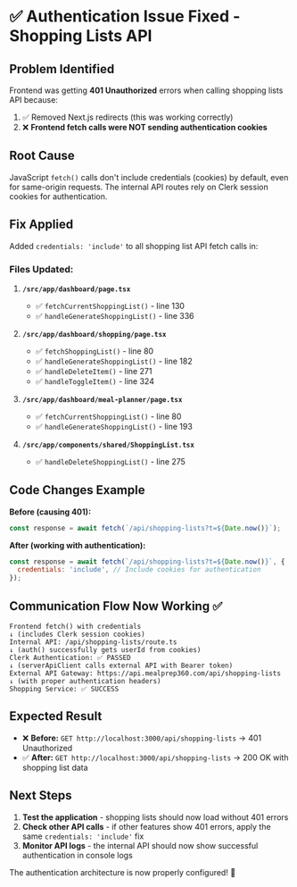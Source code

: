 # ✅ Authentication Issue Fixed - Shopping Lists API

## Problem Identified
Frontend was getting **401 Unauthorized** errors when calling shopping lists API because:
1. ✅ Removed Next.js redirects (this was working correctly)
2. ❌ **Frontend fetch calls were NOT sending authentication cookies**

## Root Cause
JavaScript `fetch()` calls don't include credentials (cookies) by default, even for same-origin requests. The internal API routes rely on Clerk session cookies for authentication.

## Fix Applied
Added `credentials: 'include'` to all shopping list API fetch calls in:

### Files Updated:
1. **`/src/app/dashboard/page.tsx`**
   - ✅ `fetchCurrentShoppingList()` - line 130
   - ✅ `handleGenerateShoppingList()` - line 336

2. **`/src/app/dashboard/shopping/page.tsx`**
   - ✅ `fetchShoppingList()` - line 80
   - ✅ `handleGenerateShoppingList()` - line 182
   - ✅ `handleDeleteItem()` - line 271
   - ✅ `handleToggleItem()` - line 324

3. **`/src/app/dashboard/meal-planner/page.tsx`**
   - ✅ `fetchCurrentShoppingList()` - line 80
   - ✅ `handleGenerateShoppingList()` - line 193

4. **`/src/app/components/shared/ShoppingList.tsx`**
   - ✅ `handleDeleteShoppingList()` - line 275

## Code Changes Example

**Before (causing 401):**
```javascript
const response = await fetch(`/api/shopping-lists?t=${Date.now()}`);
```

**After (working with authentication):**
```javascript
const response = await fetch(`/api/shopping-lists?t=${Date.now()}`, {
  credentials: 'include', // Include cookies for authentication
});
```

## Communication Flow Now Working ✅

```
Frontend fetch() with credentials
↓ (includes Clerk session cookies)
Internal API: /api/shopping-lists/route.ts
↓ (auth() successfully gets userId from cookies)
Clerk Authentication: ✅ PASSED
↓ (serverApiClient calls external API with Bearer token)
External API Gateway: https://api.mealprep360.com/api/shopping-lists
↓ (with proper authentication headers)
Shopping Service: ✅ SUCCESS
```

## Expected Result
- ❌ **Before:** `GET http://localhost:3000/api/shopping-lists` → 401 Unauthorized
- ✅ **After:** `GET http://localhost:3000/api/shopping-lists` → 200 OK with shopping list data

## Next Steps
1. **Test the application** - shopping lists should now load without 401 errors
2. **Check other API calls** - if other features show 401 errors, apply the same `credentials: 'include'` fix
3. **Monitor API logs** - the internal API should now show successful authentication in console logs

The authentication architecture is now properly configured! 🎉